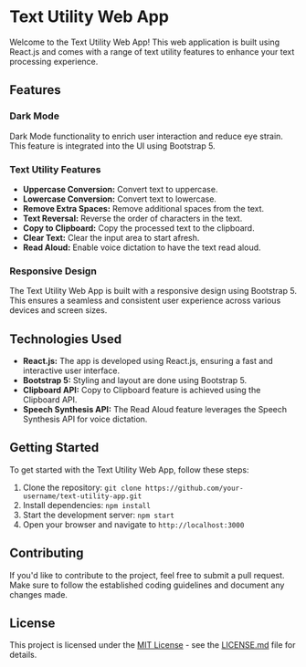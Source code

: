 # Text Utility Web App

Welcome to the Text Utility Web App! This web application is built using React.js and comes with a range of text utility features to enhance your text processing experience.

## Features

### Dark Mode
Dark Mode functionality to enrich user interaction and reduce eye strain. This feature is integrated into the UI using Bootstrap 5.

### Text Utility Features
- **Uppercase Conversion:** Convert text to uppercase.
- **Lowercase Conversion:** Convert text to lowercase.
- **Remove Extra Spaces:** Remove additional spaces from the text.
- **Text Reversal:** Reverse the order of characters in the text.
- **Copy to Clipboard:** Copy the processed text to the clipboard.
- **Clear Text:** Clear the input area to start afresh.
- **Read Aloud:** Enable voice dictation to have the text read aloud.

### Responsive Design
The Text Utility Web App is built with a responsive design using Bootstrap 5. This ensures a seamless and consistent user experience across various devices and screen sizes.

## Technologies Used

- **React.js:** The app is developed using React.js, ensuring a fast and interactive user interface.
- **Bootstrap 5:** Styling and layout are done using Bootstrap 5.
- **Clipboard API:** Copy to Clipboard feature is achieved using the Clipboard API.
- **Speech Synthesis API:** The Read Aloud feature leverages the Speech Synthesis API for voice dictation.

## Getting Started

To get started with the Text Utility Web App, follow these steps:

1. Clone the repository: `git clone https://github.com/your-username/text-utility-app.git`
2. Install dependencies: `npm install`
3. Start the development server: `npm start`
4. Open your browser and navigate to `http://localhost:3000`

## Contributing

If you'd like to contribute to the project, feel free to submit a pull request. Make sure to follow the established coding guidelines and document any changes made.

## License

This project is licensed under the [MIT License](LICENSE.md) - see the [LICENSE.md](LICENSE.md) file for details.